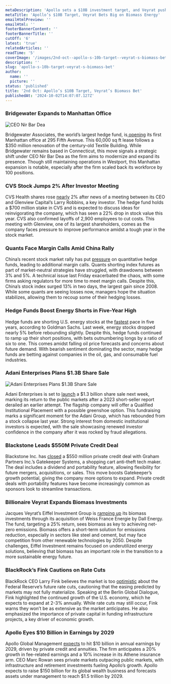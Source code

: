 ```yaml
---
metaDescription: 'Apollo sets a $10B investment target, and Veyrat pushes for sustainable biomass solutions. Explore the latest in finance and energy markets.'
metaTitle: 'Apollo’s $10B Target, Veyrat Bets Big on Biomass Energy'
emailHtmlPreview: ''
emailHtml: ''
footerBannerContent: ''
footerBannerTitle: ''
cutOff: '6'
latest: 'true'
relatedArticles: ''
readTime: '5'
coverImage: '/images/2nd-oct--apollo-s-10b-target--veyrat-s-biomass-bet-a-AzNz.webp'
description: ''
slug: 'apollo-s-10b-target-veyrat-s-biomass-bet'
author:
  name: ''
  picture: ''
status: 'published'
title: '2nd Oct: Apollo’s $10B Target, Veyrat’s Biomass Bet'
publishedAt: '2024-10-02T14:07:07.127Z'
---
```


### Bridgewater Expands to Manhattan Office

![CEO Nir Bar Dea](/images/2nd-oct--apollo-s-10b-target--veyrat-s-biomass-bet-a-U1Mj.webp)

Bridgewater Associates, the world’s largest hedge fund, is[ opening](https://www.hedgeweek.com/bridgewater-to-open-first-manhattan-office/#:~:text=Bridgewater%20Associates%2C%20the%20world%27s%20largest,by%20the%20New%20York%20Post.) its first Manhattan office at 295 Fifth Avenue. This 60,000 sq ft lease follows a $350 million renovation of the century-old Textile Building. While Bridgewater remains based in Connecticut, this move signals a strategic shift under CEO Nir Bar Dea as the firm aims to modernize and expand its presence. Though still maintaining operations in Westport, this Manhattan expansion is notable, especially after the firm scaled back its workforce by 100 positions.

### CVS Stock Jumps 2% After Investor Meeting

CVS Health shares rose [nearly](https://www.hedgeweek.com/cvs-shares-up-nearly-2-on-news-of-glenview-meeting/) 2% after news of a meeting between its CEO and Glenview Capital’s Larry Robbins, a key investor. The hedge fund holds a $700 million stake in CVS and is expected to discuss ideas for reinvigorating the company, which has seen a 22% drop in stock value this year. CVS also confirmed layoffs of 2,900 employees to cut costs. This meeting with Glenview, one of its largest shareholders, comes as the company faces pressure to improve performance amidst a tough year in the stock market.

### Quants Face Margin Calls Amid China Rally

China’s recent stock market rally has put [pressure](https://www.bnnbloomberg.ca/business/international/2024/09/30/quant-hedge-funds-face-more-margin-calls-as-chinese-stocks-surge/) on quantitative hedge funds, leading to additional margin calls. Quants shorting index futures as part of market-neutral strategies have struggled, with drawdowns between 3% and 5%. A technical issue last Friday exacerbated the chaos, with some firms asking regulators for more time to meet margin calls. Despite this, China’s stock index surged 13% in two days, the largest gain since 2008. While some quants are seeing losses now, managers hope the situation stabilizes, allowing them to recoup some of their hedging losses.

### Hedge Funds Boost Energy Shorts in Five-Year High

Hedge funds are shorting U.S. energy stocks at the [fastest](https://www.hedgeweek.com/hedge-funds-up-energy-stock-shorts-at-fastest-pace-in-five-years/#:~:text=Hedge%20funds%20have%20been%20offloading,to%20a%20report%20by%20Reuters.) pace in five years, according to Goldman Sachs. Last week, energy stocks dropped nearly 5% before rebounding slightly. Despite this, hedge funds continued to ramp up their short positions, with bets outnumbering longs by a ratio of six to one. This comes amidst falling oil price forecasts and concerns about future demand. With bearish sentiment dominating the sector, many hedge funds are betting against companies in the oil, gas, and consumable fuel industries.

### Adani Enterprises Plans $1.3B Share Sale

![Adani Enterprises Plans $1.3B Share Sale](/images/2nd-oct--apollo-s-10b-target--veyrat-s-biomass-bet-b-g4Nj.webp)

Adani Enterprises is set to [launch](https://www.bnnbloomberg.ca/business/company-news/2024/10/01/adani-flagships-13-billion-share-sale-said-to-start-next-week/) a $1.3 billion share sale next week, marking its return to the public markets after a 2023 short-seller report derailed an earlier attempt. The flagship company will offer a Qualified Institutional Placement with a possible greenshoe option. This fundraising marks a significant moment for the Adani Group, which has rebounded from a stock collapse last year. Strong interest from domestic institutional investors is expected, with the sale showcasing renewed investor confidence in the company after it was rocked by fraud allegations.

### Blackstone Leads $550M Private Credit Deal

Blackstone Inc. has [closed](https://www.bnnbloomberg.ca/investing/2024/10/01/blackstone-leads-private-credit-deal-for-anti-theft-tech-maker/) a $550 million private credit deal with Graham Partners Inc.’s Gatekeeper Systems, a shopping cart anti-theft tech maker. The deal includes a dividend and portability feature, allowing flexibility for future mergers, acquisitions, or sales. This move boosts Gatekeeper’s growth potential, giving the company more options to expand. Private credit deals with portability features have become increasingly common as sponsors look to streamline transactions.

### Billionaire Veyrat Expands Biomass Investments

Jacques Veyrat’s Eiffel Investment Group is [ramping up](https://www.bnnbloomberg.ca/business/technology/2024/10/01/fund-backed-by-billionaire-veyrat-expands-biomass-investments/) its biomass investments through its acquisition of Weiss France Energie by Dall Energy. The fund, targeting a 25% return, sees biomass as key to achieving net-zero emissions. Biomass offers a short-term solution for emissions reduction, especially in sectors like steel and cement, but may face competition from other renewable technologies by 2050. Despite challenges, Eiffel Investment remains focused on underutilized energy solutions, believing that biomass has an important role in the transition to a more sustainable energy future.

### BlackRock’s Fink Cautions on Rate Cuts

BlackRock CEO Larry Fink believes the market is too [optimistic](https://www.bnnbloomberg.ca/business/politics/2024/10/01/blackrocks-fink-says-market-is-wrong-to-bet-on-so-many-fed-cuts/) about the Federal Reserve’s future rate cuts, cautioning that the easing predicted by markets may not fully materialize. Speaking at the Berlin Global Dialogue, Fink highlighted the continued growth of the U.S. economy, which he expects to expand at 2-3% annually. While rate cuts may still occur, Fink warns they won’t be as extensive as the market anticipates. He also emphasized the importance of private capital in funding infrastructure projects, a key driver of economic growth.

### Apollo Eyes $10 Billion in Earnings by 2029

Apollo Global Management [expects](https://www.bnnbloomberg.ca/business/company-news/2024/10/01/apollo-projects-10-billion-of-annual-earnings-in-five-years/) to hit $10 billion in annual earnings by 2029, driven by private credit and annuities. The firm anticipates a 20% growth in fee-related earnings and a 10% increase in its Athene insurance arm. CEO Marc Rowan sees private markets outpacing public markets, with infrastructure and retirement investments fueling Apollo’s growth. Apollo expects to raise $150 billion for its global wealth business and forecasts assets under management to reach $1.5 trillion by 2029.